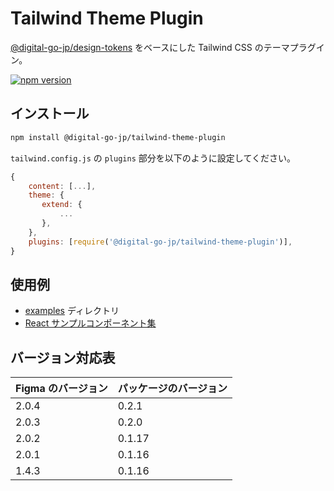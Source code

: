 # Tailwind Theme Plugin

[@digital-go-jp/design-tokens](https://www.npmjs.com/package/@digital-go-jp/design-tokens) をベースにした Tailwind CSS のテーマプラグイン。

[![npm version](https://badge.fury.io/js/@digital-go-jp%2Ftailwind-theme-plugin.svg)](https://badge.fury.io/js/@digital-go-jp%2Ftailwind-theme-plugin)

## インストール

```sh
npm install @digital-go-jp/tailwind-theme-plugin
```

`tailwind.config.js` の `plugins` 部分を以下のように設定してください。

```js
{
    content: [...],
    theme: {
       extend: {
           ...
       },
    },
    plugins: [require('@digital-go-jp/tailwind-theme-plugin')],
}
```

## 使用例

- [examples](./examples/) ディレクトリ
- [React サンプルコンポーネント集](https://github.com/digital-go-jp/design-system-example-components)

## バージョン対応表

| Figma のバージョン | パッケージのバージョン |
| ------------------ | ---------------- |
| 2.0.4              | 0.2.1            |
| 2.0.3              | 0.2.0            |
| 2.0.2              | 0.1.17           |
| 2.0.1              | 0.1.16           |
| 1.4.3              | 0.1.16           |
